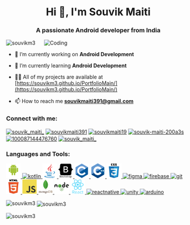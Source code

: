 <h1 align="center">Hi 👋, I'm Souvik Maiti</h1>
<h3 align="center">A passionate Android developer from India</h3>
<img align="right" alt="Coding" width="400" src="[https://camo.githubusercontent.com/f6ceef6182b0f307f57a53dce6d6f1e5821019109609bbcdf4b776e912949503/68747470733a2f2f6d656469612e74656e6f722e636f6d2f714a35657656732d5f755541414141432f636f64696e672e676966](https://www.google.com/url?sa=i&url=https%3A%2F%2Fwww.linkedin.com%2Fpulse%2Fexcited-share-my-second-linkedin-post-coding-community-disha-gupta&psig=AOvVaw3TglR4kIbmvqf0uaRXYQ3Y&ust=1704614997394000&source=images&cd=vfe&opi=89978449&ved=0CBIQjRxqFwoTCOiv3--nyIMDFQAAAAAdAAAAABAI)"></img>
<p align="left"> <img src="https://komarev.com/ghpvc/?username=souvikm3&label=Profile%20views&color=0e75b6&style=flat" alt="souvikm3" /> </p>

- 🔭 I’m currently working on **Android Development**

- 🌱 I’m currently learning **Android Development**
- 👨‍💻 All of my projects are available at [https://souvikm3.github.io/PortfolioMain/](https://souvikm3.github.io/PortfolioMain/)

- 📫 How to reach me **souvikmaiti391@gmail.com**

<h3 align="left">Connect with me:</h3>
<p align="left">
  <a href="https://www.leetcode.com/souvik_maiti_" target="blank"><img align="center" src="https://raw.githubusercontent.com/rahuldkjain/github-profile-readme-generator/master/src/images/icons/Social/leet-code.svg" alt="souvik_maiti_" height="30" width="40" /></a>
<a href="https://auth.geeksforgeeks.org/user/souvikmaiti391" target="blank"><img align="center" src="https://raw.githubusercontent.com/rahuldkjain/github-profile-readme-generator/master/src/images/icons/Social/geeks-for-geeks.svg" alt="souvikmaiti391" height="30" width="40" /></a>
<a href="https://twitter.com/souvikmaiti19" target="blank"><img align="center" src="https://raw.githubusercontent.com/rahuldkjain/github-profile-readme-generator/master/src/images/icons/Social/twitter.svg" alt="souvikmaiti19" height="30" width="40" /></a>
<a href="https://linkedin.com/in/souvik-maiti-200a3s" target="blank"><img align="center" src="https://raw.githubusercontent.com/rahuldkjain/github-profile-readme-generator/master/src/images/icons/Social/linked-in-alt.svg" alt="souvik-maiti-200a3s" height="30" width="40" /></a>
<a href="https://www.facebook.com/profile.php?id=100087144476760" target="blank"><img align="center" src="https://raw.githubusercontent.com/rahuldkjain/github-profile-readme-generator/master/src/images/icons/Social/facebook.svg" alt="100087144476760" height="30" width="40" /></a>
<a href="https://instagram.com/souvik_maiti_" target="blank"><img align="center" src="https://raw.githubusercontent.com/rahuldkjain/github-profile-readme-generator/master/src/images/icons/Social/instagram.svg" alt="souvik_maiti_" height="30" width="40" /></a>

</p>


<h3 align="left">Languages and Tools:</h3>
<p align="left"> <a href="https://developer.android.com" target="_blank" rel="noreferrer"> <img src="https://raw.githubusercontent.com/devicons/devicon/master/icons/android/android-original-wordmark.svg" alt="android" width="40" height="40"/> </a>  <a href="https://kotlinlang.org" target="_blank" rel="noreferrer"> <img src="https://www.vectorlogo.zone/logos/kotlinlang/kotlinlang-icon.svg" alt="kotlin" width="40" height="40"/> </a>
  <a href="https://www.java.com" target="_blank" rel="noreferrer"> <img src="https://raw.githubusercontent.com/devicons/devicon/master/icons/java/java-original.svg" alt="java" width="40" height="40"/> </a> 
  <a href="https://getbootstrap.com" target="_blank" rel="noreferrer"> <img src="https://raw.githubusercontent.com/devicons/devicon/master/icons/bootstrap/bootstrap-plain-wordmark.svg" alt="bootstrap" width="40" height="40"/> </a> <a href="https://www.cprogramming.com/" target="_blank" rel="noreferrer"> <img src="https://raw.githubusercontent.com/devicons/devicon/master/icons/c/c-original.svg" alt="c" width="40" height="40"/> </a> <a href="https://www.w3schools.com/cpp/" target="_blank" rel="noreferrer"> <img src="https://raw.githubusercontent.com/devicons/devicon/master/icons/cplusplus/cplusplus-original.svg" alt="cplusplus" width="40" height="40"/> </a> <a href="https://www.w3schools.com/css/" target="_blank" rel="noreferrer"> <img src="https://raw.githubusercontent.com/devicons/devicon/master/icons/css3/css3-original-wordmark.svg" alt="css3" width="40" height="40"/> </a> <a href="https://www.figma.com/" target="_blank" rel="noreferrer"> <img src="https://www.vectorlogo.zone/logos/figma/figma-icon.svg" alt="figma" width="40" height="40"/> </a> <a href="https://firebase.google.com/" target="_blank" rel="noreferrer"> <img src="https://www.vectorlogo.zone/logos/firebase/firebase-icon.svg" alt="firebase" width="40" height="40"/> </a> <a href="https://git-scm.com/" target="_blank" rel="noreferrer"> <img src="https://www.vectorlogo.zone/logos/git-scm/git-scm-icon.svg" alt="git" width="40" height="40"/> </a> <a href="https://www.w3.org/html/" target="_blank" rel="noreferrer"> <img src="https://raw.githubusercontent.com/devicons/devicon/master/icons/html5/html5-original-wordmark.svg" alt="html5" width="40" height="40"/> </a> <a href="https://developer.mozilla.org/en-US/docs/Web/JavaScript" target="_blank" rel="noreferrer"> <img src="https://raw.githubusercontent.com/devicons/devicon/master/icons/javascript/javascript-original.svg" alt="javascript" width="40" height="40"/> </a>  <a href="https://www.mongodb.com/" target="_blank" rel="noreferrer"> <img src="https://raw.githubusercontent.com/devicons/devicon/master/icons/mongodb/mongodb-original-wordmark.svg" alt="mongodb" width="40" height="40"/> </a> <a href="https://nodejs.org" target="_blank" rel="noreferrer"> <img src="https://raw.githubusercontent.com/devicons/devicon/master/icons/nodejs/nodejs-original-wordmark.svg" alt="nodejs" width="40" height="40"/> </a> <a href="https://reactjs.org/" target="_blank" rel="noreferrer"> <img src="https://raw.githubusercontent.com/devicons/devicon/master/icons/react/react-original-wordmark.svg" alt="react" width="40" height="40"/> </a> <a href="https://reactnative.dev/" target="_blank" rel="noreferrer"> <img src="https://reactnative.dev/img/header_logo.svg" alt="reactnative" width="40" height="40"/> </a> <a href="https://unity.com/" target="_blank" rel="noreferrer"> <img src="https://www.vectorlogo.zone/logos/unity3d/unity3d-icon.svg" alt="unity" width="40" height="40"/> </a> 
  <a href="https://www.arduino.cc/" target="_blank" rel="noreferrer"> <img src="https://cdn.worldvectorlogo.com/logos/arduino-1.svg" alt="arduino" width="40" height="40"/> </a>
</p>
<p><img align="left" src="https://github-readme-stats.vercel.app/api/top-langs?username=souvikm3&show_icons=true&locale=en&layout=compact" alt="souvikm3" /></p>

<p>&nbsp;<img align="center" src="https://github-readme-stats.vercel.app/api?username=souvikm3&show_icons=true&locale=en" alt="souvikm3" /></p>

<p><img align="center" src="https://github-readme-streak-stats.herokuapp.com/?user=souvikm3&" alt="souvikm3" /></p>
